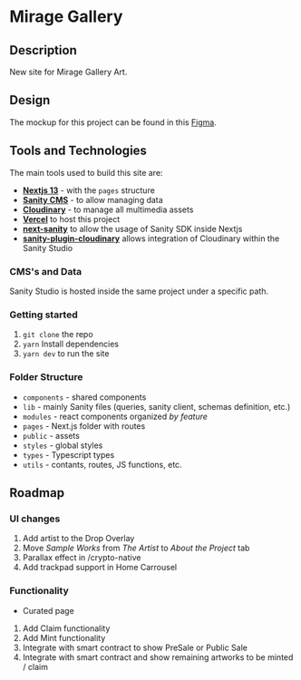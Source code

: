 # Mirage Gallery

## Description
New site for Mirage Gallery Art.

## Design
The mockup for this project can be found in this [Figma](https://www.figma.com/file/HdXTxrcixSvwiaa2PZMmc7/MirageGallery-Redesign?node-id=141%3A4528&t=3XVlljiXxSlLdwv7-0).

## Tools and Technologies
The main tools used to build this site are:
* **[Nextjs 13](http://nextjs.org/)** - with the `pages` structure
* **[Sanity CMS](https://www.sanity.io/)** - to allow managing data
* **[Cloudinary](https://cloudinary.com/)** - to manage all multimedia assets
* **[Vercel](https://vercel.com/)** to host this project
* **[next-sanity](https://www.npmjs.com/package/next-sanity)** to allow the usage of Sanity SDK inside Nextjs
* **[sanity-plugin-cloudinary](https://github.com/sanity-io/sanity-plugin-cloudinary)** allows integration of Cloudinary within the Sanity Studio

### CMS's and Data
Sanity Studio is hosted inside the same project under a specific path. 

### Getting started
1. `git clone` the repo
2. `yarn` Install dependencies
3. `yarn dev` to run the site

### Folder Structure
* `components` - shared components
* `lib` - mainly Sanity files (queries, sanity client, schemas definition, etc.)
* `modules` - react components organized _by feature_
* `pages` - Next.js folder with routes
* `public` - assets
* `styles` - global styles
* `types` - Typescript types
* `utils` - contants, routes, JS functions, etc. 

## Roadmap
### UI changes
1. Add artist to the Drop Overlay
2. Move _Sample Works_ from _The Artist_ to _About the Project_ tab
3. Parallax effect in /crypto-native
4. Add trackpad support in Home Carrousel

### Functionality
* Curated page
1. Add Claim functionality
2. Add Mint functionality
3. Integrate with smart contract to show PreSale or Public Sale
4. Integrate with smart contract and show remaining artworks to be minted / claim 

